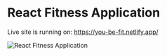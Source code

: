 # React Fitness Application

Live site is running on:
https://you-be-fit.netlify.app/

![React Fitness Application](https://i.ibb.co/Yt9spGc/image.png)

